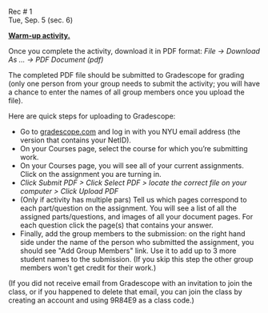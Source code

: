 
<div class="recitation">
<div class="column_date">
<p markdown="block">
        
Rec # 1 <br> 
Tue, Sep. 5 (sec. 6)
        
</p>          
</div>
    
<div class="column_recitation">
<p markdown="block">
        
[__Warm-up activity.__](https://goo.gl/S7FYbq) 


Once you complete the activity, download it in PDF format: 
_File -> Download As ... -> PDF Document (pdf)_

The completed PDF file should be submitted to Gradescope for grading (only one person from your group needs to submit the activity; you will have a chance to enter the names of all group members once you upload the file). 

Here are quick steps for uploading to Gradescope:

* Go to [gradescope.com](http://gradescope.com) and log in with you NYU email address (the version that contains your NetID).
* On your Courses page, select the course for which you’re submitting work.
* On your Courses page, you will see all of your current assignments. Click on the assignment you are turning in.
* _Click Submit PDF > Click Select PDF > locate the correct file on your computer > Click Upload PDF_
* (Only if activity has multiple pars) Tell us which pages correspond to each part/question on the assignment. You will see a list of all the assigned parts/questions, and images of all your document pages. For each question click the page(s) that contains your answer.
* Finally, add the group members to the submission: on the right hand side under the name of the person who submitted the assignment, you should see "Add Group Members" link. Use it to add up to 3 more student names to the submission. (If you skip this step the other group members won't get credit for their work.)

(If you did not receive email from Gradescope with an invitation to join
the class, or if you happened to delete that email, you can join the class 
by creating an account and using 9R84E9 as a class code.)
        

</p>        
</div>
    
</div>
